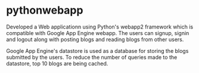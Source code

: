 # pythonwebapp

Developed a Web applicationn using Python's webapp2 framework which is compatible with Google App Engine webapp. The users can signup,
signin and logout along with posting blogs and reading blogs from other users.

Google App Engine's datastore is used as a database for storing the blogs submitted by the users.
To reduce the number of queries made to the datastore, top 10 blogs are being cached.
